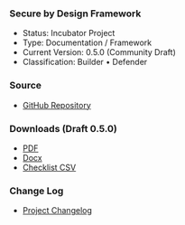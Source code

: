 ### Secure by Design Framework

- Status: Incubator Project
- Type: Documentation / Framework
- Current Version: 0.5.0 (Community Draft)
- Classification: Builder • Defender

### Source

- [GitHub Repository](https://github.com/OWASP/www-project-secure-by-design-framework)

### Downloads (Draft 0.5.0)

- [PDF](https://github.com/OWASP/www-project-secure-by-design-framework/tree/main/resources/docs/OWASP-Secure-by-Design-Framework-v0.5.pdf?raw=true)
- [Docx](<[#](https://github.com/OWASP/www-project-secure-by-design-framework/tree/main/resources/docs/OWASP-Secure-by-Design-Framework-v0.5.docx?raw=true)>)
- [Checklist CSV](https://github.com/OWASP/www-project-secure-by-design-framework/tree/main/resources/artifacts/OWASP-Secure-by-Design-Checklist.csv?raw=true)

### Change Log

- [Project Changelog](https://github.com/OWASP/www-project-secure-by-design-framework?tab=changelog-ov-file)
<!-- * (looking to add co-leads as project grows) -->

<!-- ### Social Links
Join the discussion on OWASP Slack (#secure-by-design) -->

<!-- Follow the project on Twitter at: @OWASP_Secure_by_Design -->
